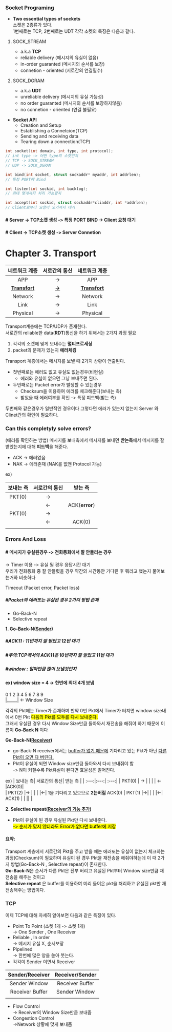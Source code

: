 ### Socket Programing
- **Two essential types of sockets**  
소켓은 2종류가 있다.  
1번째로는 TCP, 2번째로는 UDT 각각 소켓의 특징은 다음과 같다.

1. SOCK_STREAM 
    - a.k.a **TCP**
    - reliable delivery (메시지의 유실이 없음)
    - in-order guaranted (메시지의 순서를 보장)
    - connetion - oriented (서로간의 연결필수)

2. SOCK_DGRAM
    - a.k.a **UDT**
    - unreliable delivery (메시지의 유실 가능성)
    - no order guaranted (메시지의 순서를 보장하지않음)
    - no connetion - oriented (연결 불필요)



- **Socket API**
    - Creation and Setup
    - Establishing a Connetcion(TCP)
    - Sending and receiving data
    - Tearing down a connection(TCP)

```c++
int socket(int domain, int type, int protocol);
// int type -> 어떤 type의 소켓인지 
// TCP -> SOCK_STREAM
// UDP -> SOCK_DGRAM

int bind(int socket, struct sockaddr* myaddr, int addrlen);
// 특정 PORT에 Bind

int listen(int sockid, int backlog);
// 최대 몇개까지 처리 가능할지

int accept(int sockid, struct sockaddr*cliaddr, int *addrlen);
// Client로부터 요청이 오기까지 대기
```

#### # Server -> TCP소켓 생성 -> 특정 PORT BIND -> Client 요청 대기
#### # Client -> TCP소켓 생성 -> Server Connetion


# **Chapter 3. Transport**

| 네트워크 계층 |  서로간의 통신|     네트워크 계층 |
| :---:|:---:| :---:|
| APP         |   ->       | APP |
|<u>**Transfort**</u>| <u>**->**</u>  |<u>**Transfort**</u>|  
| Network |-> |Network | 
| Link |->|   Link |
| Physical |->|   Physical |

Transport계층에는 TCP/UDP가 존재한다.  
서로간의 reliable한 data(**RDT**)통신을 하기 위해서는 2가지 과정 필요
1. 각각의 소켓에 맞게 보내주는 **멀티프로세싱**
2. packet의 문제가 있는지 **에러체킹**

Transport 계층에서는 메시지를 보낼 때 2가지 상황이 연출된다.  
- 첫번째로는 에러도 없고 유실도 없는경우(비현실)
    - 에러와 유실이 없으면 그냥 보내주면 된다.
- 두번째로는 Packet error가 발생할 수 있는경우
    - Checksum을 이용하여 에러를 체크해준다(보내는 측)
    - 받았을 때 에러여부를 확인 -> 특정 피드백(받는 측)

두번째와 같은경우가 일반적인 경우이다 그렇다면 에러가 있는지 없는지 Server 와 Clinet간의 확인이 필요하다.

### Can this completyly solve errors?
(에러를 확인하는 방법)
메시지를 보내측에서 메시지를 보내면 **받는측**에서 메시지를 잘 받았는지에 대해 **피드백**을 해준다.
- ACK -> 에러없음
- NAK -> 에러존재 (NAK를 없앤 Protocol 가능)

ex)

| 보내는 측|  서로간의 통신|     받는 측 |
| :---:|:---:| :---:|
| PKT(0)         |   ->      | |
|         |  <-|ACK(**error**)|  
| PKT(0) |-> | | 
| |<-|   ACK(0)
|  ||    |

### Errors And Loss
#### # 메시지가 유실된경우 -> 전화통화에서 잘 안들리는 경우
-> Timer 이용 -> 유실 될 경우 응답시간 대기  
우리가 전화통화 중 잘 안들렸을 경우 약간의 시간동안 기다린 후 뭐라고 했는지 물어보는거와 비슷하다

Timeout (Packet error, Packet loss)  
##### #Packet의 에러또는 유실된 경우 2가지 방법 존재
* Go-Back-N
* Selective repeat

**1. Go-Back-N(<u>Sender</u>)**
##### #ACK11 : 11번까지 잘 받았고 12번 대기
##### #주의:TCP에서의 ACK11은 10번까지 잘 받았고 11번 대기

##### #window : 얼마만큼 많이 보낼것인지
#### ex) window size = 4 -> 한번에 최대 4개 보냄 
0 1 2 3 4 5 6 7 8 9   
|_____| <- Window Size 

각각의 Pkt에는 Timer가 존재하며 만약 0번 Pkt에서 Timer가
터지면 window size내에서 0번 Pkt <mark>다음의 Pkt를 모두를 다시 보내준다.</mark>   
그래서 유실된 경우 다시 Window Size만큼 돌아와서 재전송을 해줘야 하기 때문에 이름이 **Go-Back N** 이다

**Go-Back-N(<u>Receiver</u>)**

- go-Back-N receiver에서는 <u>buffer가 없기 때문에</u>
기다리고 있는 Pkt가 아닌 <u>다른 Pkt이 오면 다 버린다.</u>
- Pkt이 유실이 되면 Window size만큼 돌아와서 다시 보내줘야 함   
-> N이 커질수록 Pkt유실이 된다면 효율성은 떨어진다.


ex)
| 보내는 측|  서로간의 통신|     받는 측 |
| :---:|:---:| :---:|
| PKT(0)         |   ->      | |
|         |  <-|ACK(0)|  
| PKT(2) |-> | | 
| |<-|   1을 기다리고 있으므로 **2는버림** ACK(0) 
| PKT(1) |->|     |
|  |<-|  ACK(1)   |
|  ||     |

**2. Selective repeat(<u>Receiver의 기능 추가</u>)**
- Pkt이 유실이 된 경우 유실된 Pkt만 다시 보내준다.  
<mark>-> 순서가 맞지 않더라도 Error가 없다면 buffer에 저장</mark>

#### 요약:  
 Transport 계층에서 서로간의 Pkt을 주고 받을 때는 에러또는 유실이 없는지 체크하는 과정(Checksum)이 필요하며 유실이 된 경우 Pkt을 재전송을 해줘야하는데 이 때 2가지 방법(Go-Back-N , Selective repeat)이 존재한다.    
**Go-Back-N**은 순서가 다른 Pkt은 전부 버리고 유실된 Pkt부터 Window size만큼 재전송을 해주는 것이고   
**Selective repeat** 은 buffer를 이용하여 미리 들어온 pkt을 처리하고 유실된 pkt만 재전송해주는 방법이다.


### TCP
이제 TCP에 대해 자세히 알아보면 다음과 같은 특징이 있다.
- Point To Point (소켓 1개 -> 소켓 1개)  
-> One Sender , One Receiver
- Reliable , In order  
-> 메시지 유실 X, 순서보장
- Pipelined  
-> 한번에 많은 양을 쏟아 붓는다.
- 각각이 Sender 이면서 Receiver

| Sender/Receiver|Receiver/Sender|
| :---:|:---:| 
|Sender Window   |Receiver Buffer |
|Receiver Buffer  |Sender Window|  
|  ||     |

- Flow Control  
-> Receiver의 Window Size만큼 보내줌
- Congestion Control  
->Network 상황에 맞게 보내줌

